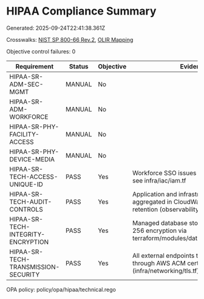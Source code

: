 # HIPAA Compliance Summary

Generated: 2025-09-24T22:41:38.361Z

Crosswalks: [NIST SP 800-66 Rev.2](https://csrc.nist.gov/publications/detail/sp/800-66/rev-2/final), [OLIR Mapping](https://csrc.nist.gov/Projects/olir)

Objective control failures: 0

| Requirement | Status | Objective | Evidence |
| --- | --- | --- | --- |
| HIPAA-SR-ADM-SEC-MGMT | MANUAL | No |  |
| HIPAA-SR-ADM-WORKFORCE | MANUAL | No |  |
| HIPAA-SR-PHY-FACILITY-ACCESS | MANUAL | No |  |
| HIPAA-SR-PHY-DEVICE-MEDIA | MANUAL | No |  |
| HIPAA-SR-TECH-ACCESS-UNIQUE-ID | PASS | Yes | Workforce SSO issues immutable UUIDs; see infra/iac/iam.tf |
| HIPAA-SR-TECH-AUDIT-CONTROLS | PASS | Yes | Application and infrastructure logs aggregated in CloudWatch with 365-day retention (observability/logging.tf). |
| HIPAA-SR-TECH-INTEGRITY-ENCRYPTION | PASS | Yes | Managed database storage enforces AES-256 encryption via terraform/modules/database/encryption.tf. |
| HIPAA-SR-TECH-TRANSMISSION-SECURITY | PASS | Yes | All external endpoints terminate TLS 1.2+ through AWS ACM certificates (infra/networking/tls.tf). |

OPA policy: policy/opa/hipaa/technical.rego
